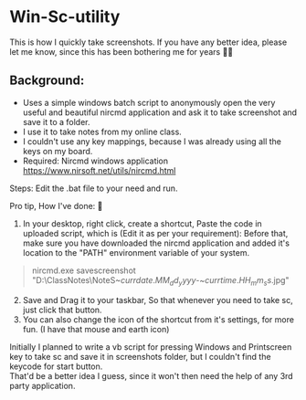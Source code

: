 # Win-Sc-utility
This is how I quickly take screenshots. If you have any better idea, please let me know, since this has been bothering me for years 🤔😐

## Background: 
* Uses a simple windows batch script to anonymously open the very useful and beautiful nircmd application and ask it to take screenshot and save it to a folder.
* I use it to take notes from my online class. 
* I couldn't use any key mappings, because I was already using all the keys on my board.
* Required:
Nircmd windows application
https://www.nirsoft.net/utils/nircmd.html

Steps:
Edit the .bat file to your need and run.

Pro tip, How I've done: 🤭
1. In your desktop, right click, create a shortcut,
Paste the code in uploaded script, which is (Edit it as per your requirement):
Before that, make sure you have downloaded the nircmd application and added it's location to the "PATH" environment variable of your system.
> nircmd.exe savescreenshot "D:\ClassNotes\NoteS~$currdate.MM_dd_yyyy$-~$currtime.HH_mm_ss$.jpg" 
2. Save and Drag it to your taskbar, So that whenever you need to take sc, just click that button.
3. You can also change the icon of the shortcut from it's settings, for more fun. (I have that mouse and earth icon)


Initially I planned to write a vb script for pressing Windows and Printscreen key to take sc and save it in screenshots folder, but I couldn't find the keycode for start button.   
That'd be a better idea I guess, since it won't then need the help of any 3rd party application.
